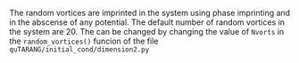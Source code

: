 The random vortices are imprinted in the system using phase imprinting and in the abscense of any potential. 
The default number of random vortices in the system are 20. The can be changed by changing the value of `Nvorts` in the `random_vortices()` funcion of the file `quTARANG/initial_cond/dimension2.py`